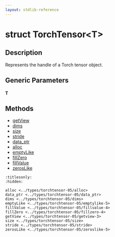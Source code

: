 ```yaml
---
layout: stdlib-reference
---
```


# struct TorchTensor\<T\>

## Description

Represents the handle of a Torch tensor object.


## Generic Parameters

####  <a id="typeparam-T"></a>T

## Methods

* [getView](getview-3.md)
* [dims](dims.md)
* [size](size.md)
* [stride](stride.md)
* [data\_ptr](data_ptr.md)
* [alloc](alloc.md)
* [emptyLike](emptylike-5.md)
* [fillZero](fillzero-4.md)
* [fillValue](fillvalue-4.md)
* [zerosLike](zeroslike-5.md)


```{toctree}
:titlesonly:
:hidden:

alloc <../types/torchtensor-05/alloc>
data_ptr <../types/torchtensor-05/data_ptr>
dims <../types/torchtensor-05/dims>
emptyLike <../types/torchtensor-05/emptylike-5>
fillValue <../types/torchtensor-05/fillvalue-4>
fillZero <../types/torchtensor-05/fillzero-4>
getView <../types/torchtensor-05/getview-3>
size <../types/torchtensor-05/size>
stride <../types/torchtensor-05/stride>
zerosLike <../types/torchtensor-05/zeroslike-5>
```

<script>
// Fix .md links to .html when on ReadTheDocs
if (window.location.hostname.includes('readthedocs') || 
    window.location.hostname.includes('rtfd.io')) {
  document.addEventListener('DOMContentLoaded', function() {
    const links = document.querySelectorAll('a');
    links.forEach(link => {
      const href = link.getAttribute('href');
      if (href && href.includes('.md')) {
        // This regex will handle .md links with or without fragment identifiers or query parameters
        link.href = link.href.replace(/(.+)\.md(#[^?]*)?(\?.*)?$/, '$1.html$2$3');
      }
    });
  });
}
</script>
